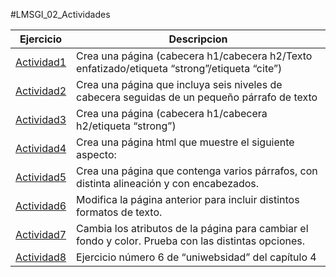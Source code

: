 #LMSGI_02_Actividades

Ejercicio | Descripcion
----------|------------
[Actividad1](Actividad1.html) | Crea una página (cabecera h1/cabecera h2/Texto enfatizado/etiqueta “strong”/etiqueta “cite”)
[Actividad2](Actividad2.html) | Crea una página que incluya seis niveles de cabecera seguidas de un pequeño párrafo de texto
[Actividad3](Actividad3.html) | Crea una página (cabecera h1/cabecera h2/etiqueta “strong”)
[Actividad4](Actividad4.html) | Crea una página html que muestre el siguiente aspecto:
[Actividad5](Actividad5.html) | Crea una página que contenga varios párrafos, con distinta alineación y con encabezados.
[Actividad6](Actividad6.html) | Modifica la página anterior para incluir distintos formatos de texto.
[Actividad7](Actividad7.html) | Cambia los atributos de la página para cambiar el fondo y color. Prueba con las distintas opciones.
[Actividad8](/Tema1/LMSGI_02_Actividades/Actividad8/README.md) | Ejercicio número 6 de “uniwebsidad” del capítulo 4
